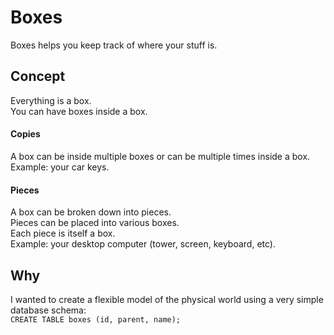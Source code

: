 # Boxes
Boxes helps you keep track of where your stuff is.

## Concept
Everything is a box.  
You can have boxes inside a box.

#### Copies
A box can be inside multiple boxes or can be multiple times inside a box.  
Example: your car keys.

#### Pieces
A box can be broken down into pieces.  
Pieces can be placed into various boxes.  
Each piece is itself a box.  
Example: your desktop computer (tower, screen, keyboard, etc).

## Why
I wanted to create a flexible model of the physical world using a very simple
database schema:  
`CREATE TABLE boxes (id, parent, name);`
